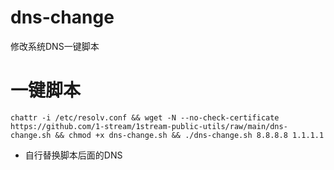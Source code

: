 # dns-change
修改系统DNS一键脚本
# 一键脚本
`chattr -i /etc/resolv.conf && wget -N --no-check-certificate https://github.com/1-stream/1stream-public-utils/raw/main/dns-change.sh && chmod +x dns-change.sh && ./dns-change.sh 8.8.8.8 1.1.1.1`
- 自行替换脚本后面的DNS
